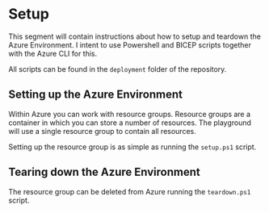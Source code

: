 # Setup

This segment will contain instructions about how to setup and teardown the Azure Environment.
I intent to use Powershell and BICEP scripts together with the Azure CLI for this.

All scripts can be found in the `deployment` folder of the repository.

## Setting up the Azure Environment

Within Azure you can work with resource groups.
Resource groups are a container in which you can store a number of resources.
The playground will use a single resource group to contain all resources.

Setting up the resource group is as simple as running the `setup.ps1` script.

## Tearing down the Azure Environment

The resource group can be deleted from Azure running the `teardown.ps1` script.
